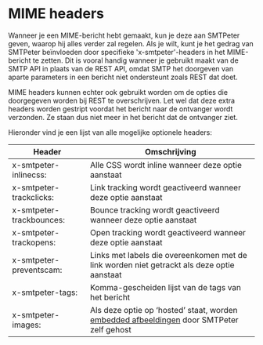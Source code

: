 # MIME headers
Wanneer je een MIME-bericht hebt gemaakt, kun je deze aan SMTPeter geven, waarop hij alles verder zal regelen. Als je wilt, kunt je het gedrag van SMTPeter beïnvloeden door specifieke 'x-smtpeter'-headers in het MIME-bericht te zetten. Dit is vooral handig wanneer je gebruikt maakt van de SMTP API in plaats van de REST API, omdat SMTP het doorgeven van aparte parameters in een bericht niet ondersteunt zoals REST dat doet.

MIME headers kunnen echter ook gebruikt worden om de opties die doorgegeven worden bij REST te overschrijven. Let wel dat deze extra headers worden gestript voordat het bericht naar de ontvanger wordt verzonden. Ze staan dus niet meer in het bericht dat de ontvanger ziet.

Hieronder vind je een lijst van alle mogelijke optionele headers:

| Header                   | Omschrijving                              |
| ------------------------ | ----------------------------------------- |
| x-smtpeter-inlinecss:    | Alle CSS wordt inline wanneer deze optie aanstaat|
| x-smtpeter-trackclicks:  | Link tracking wordt geactiveerd wanneer deze optie aanstaat  |
| x-smtpeter-trackbounces: | Bounce tracking wordt geactiveerd wanneer deze optie aanstaat |
| x-smtpeter-trackopens:   | Open tracking wordt geactiveerd wanneer deze optie aanstaat  |
| x-smtpeter-preventscam:  | Links met labels die overeenkomen met de link worden niet getrackt als deze optie aanstaat |
| x-smtpeter-tags:         | Komma-gescheiden lijst van de tags van het bericht |
| x-smtpeter-images:       | Als deze optie op ‘hosted’ staat, worden [embedded afbeeldingen](images "Afbeeldingen in een e-mail") door SMTPeter zelf gehost |
